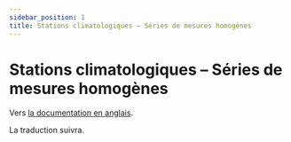 ```yaml
---
sidebar_position: 1
title: Stations climatologiques – Séries de mesures homogènes
---
```


# Stations climatologiques – Séries de mesures homogènes

Vers [la documentation en anglais](https://opendatadocs.meteoswiss.ch/c-climate-data/c1-climate-stations_homogeneous).

La traduction suivra.
